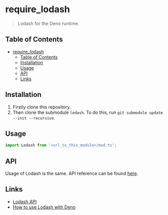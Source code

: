 # require_lodash

> Lodash for the Deno runtime.

## Table of Contents

- [require_lodash](#require_lodash)
  - [Table of Contents](#table-of-contents)
  - [Installation](#installation)
  - [Usage](#usage)
  - [API](#api)
  - [Links](#links)

## Installation

1. Firstly clone this repository.
2. Then clone the submodule `lodash`. To do this, run `git submodule update --init --recursive`.

## Usage

```ts
import Lodash from '<url_to_this_module>/mod.ts';
```

## API

Usage of Lodash is the same. API reference can be found [here](https://lodash.com/docs/).

## Links

- [Lodash API](https://lodash.com/docs/)
- [How to use Lodash with Deno](https://medium.com/@tokenchingy/how-to-use-lodash-with-deno-fff9d11b8c5f)
